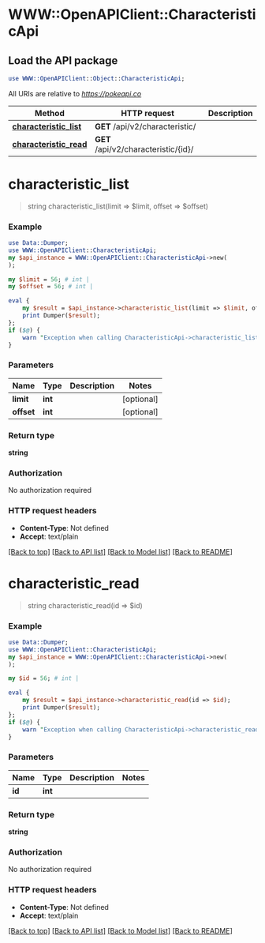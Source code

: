 # WWW::OpenAPIClient::CharacteristicApi

## Load the API package
```perl
use WWW::OpenAPIClient::Object::CharacteristicApi;
```

All URIs are relative to *https://pokeapi.co*

Method | HTTP request | Description
------------- | ------------- | -------------
[**characteristic_list**](CharacteristicApi.md#characteristic_list) | **GET** /api/v2/characteristic/ | 
[**characteristic_read**](CharacteristicApi.md#characteristic_read) | **GET** /api/v2/characteristic/{id}/ | 


# **characteristic_list**
> string characteristic_list(limit => $limit, offset => $offset)



### Example
```perl
use Data::Dumper;
use WWW::OpenAPIClient::CharacteristicApi;
my $api_instance = WWW::OpenAPIClient::CharacteristicApi->new(
);

my $limit = 56; # int | 
my $offset = 56; # int | 

eval {
    my $result = $api_instance->characteristic_list(limit => $limit, offset => $offset);
    print Dumper($result);
};
if ($@) {
    warn "Exception when calling CharacteristicApi->characteristic_list: $@\n";
}
```

### Parameters

Name | Type | Description  | Notes
------------- | ------------- | ------------- | -------------
 **limit** | **int**|  | [optional] 
 **offset** | **int**|  | [optional] 

### Return type

**string**

### Authorization

No authorization required

### HTTP request headers

 - **Content-Type**: Not defined
 - **Accept**: text/plain

[[Back to top]](#) [[Back to API list]](../README.md#documentation-for-api-endpoints) [[Back to Model list]](../README.md#documentation-for-models) [[Back to README]](../README.md)

# **characteristic_read**
> string characteristic_read(id => $id)



### Example
```perl
use Data::Dumper;
use WWW::OpenAPIClient::CharacteristicApi;
my $api_instance = WWW::OpenAPIClient::CharacteristicApi->new(
);

my $id = 56; # int | 

eval {
    my $result = $api_instance->characteristic_read(id => $id);
    print Dumper($result);
};
if ($@) {
    warn "Exception when calling CharacteristicApi->characteristic_read: $@\n";
}
```

### Parameters

Name | Type | Description  | Notes
------------- | ------------- | ------------- | -------------
 **id** | **int**|  | 

### Return type

**string**

### Authorization

No authorization required

### HTTP request headers

 - **Content-Type**: Not defined
 - **Accept**: text/plain

[[Back to top]](#) [[Back to API list]](../README.md#documentation-for-api-endpoints) [[Back to Model list]](../README.md#documentation-for-models) [[Back to README]](../README.md)


